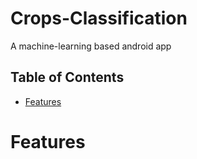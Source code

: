 # Crops-Classification
A machine-learning based android app 

## Table of Contents
* [Features](#features)
   
<a name="features"></a>
# Features
